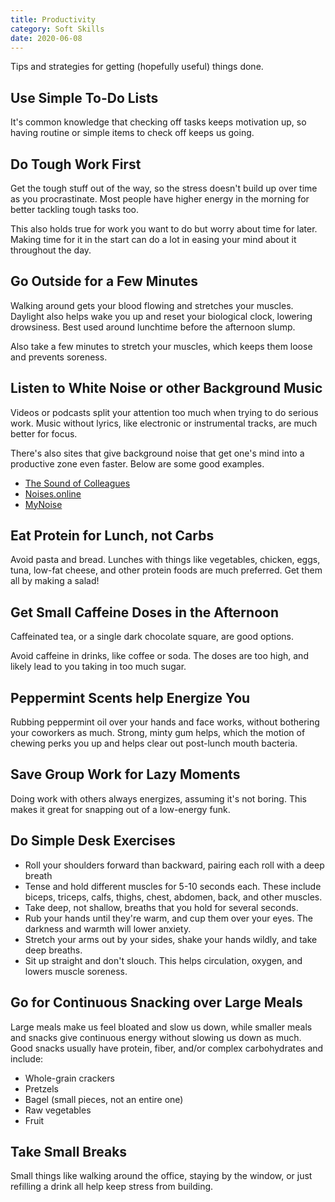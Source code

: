 ```yaml
---
title: Productivity
category: Soft Skills
date: 2020-06-08
---
```


Tips and strategies for getting (hopefully useful) things done.

## Use Simple To-Do Lists

It's common knowledge that checking off tasks keeps motivation up, so having routine or simple items to check off keeps us going.

## Do Tough Work First

Get the tough stuff out of the way, so the stress doesn't build up over time as you procrastinate. Most people have higher energy in the morning for better tackling tough tasks too.

This also holds true for work you want to do but worry about time for later. Making time for it in the start can do a lot in easing your mind about it throughout the day.

## Go Outside for a Few Minutes

Walking around gets your blood flowing and stretches your muscles. Daylight also helps wake you up and reset your biological clock, lowering drowsiness. Best used around lunchtime before the afternoon slump.

Also take a few minutes to stretch your muscles, which keeps them loose and prevents soreness.

## Listen to White Noise or other Background Music

Videos or podcasts split your attention too much when trying to do serious work. Music without lyrics, like electronic or instrumental tracks, are much better for focus.

There's also sites that give background noise that get one's mind into a productive zone even faster. Below are some good examples.

* [The Sound of Colleagues](https://soundofcolleagues.com/#)
* [Noises.online](https://noises.online/)
* [MyNoise](https://mynoise.net/)

## Eat Protein for Lunch, not Carbs

Avoid pasta and bread. Lunches with things like vegetables, chicken, eggs, tuna, low-fat cheese, and other protein foods are much preferred. Get them all by making a salad!

## Get Small Caffeine Doses in the Afternoon

Caffeinated tea, or a single dark chocolate square, are good options.

Avoid caffeine in drinks, like coffee or soda. The doses are too high, and likely lead to you taking in too much sugar.

## Peppermint Scents help Energize You

Rubbing peppermint oil over your hands and face works, without bothering your coworkers as much. Strong, minty gum helps, which the motion of chewing perks you up and helps clear out post-lunch mouth bacteria.

## Save Group Work for Lazy Moments

Doing work with others always energizes, assuming it's not boring. This makes it great for snapping out of a low-energy funk.

## Do Simple Desk Exercises

* Roll your shoulders forward than backward, pairing each roll with a deep breath
* Tense and hold different muscles for 5-10 seconds each. These include biceps, triceps, calfs, thighs, chest, abdomen, back, and other muscles.
* Take deep, not shallow, breaths that you hold for several seconds.
* Rub your hands until they're warm, and cup them over your eyes. The darkness and warmth will lower anxiety.
* Stretch your arms out by your sides, shake your hands wildly, and take deep breaths.
* Sit up straight and don't slouch. This helps circulation, oxygen, and lowers muscle soreness.

## Go for Continuous Snacking over Large Meals

Large meals make us feel bloated and slow us down, while smaller meals and snacks give continuous energy without slowing us down as much. Good snacks usually have protein, fiber, and/or complex carbohydrates and include:

* Whole-grain crackers
* Pretzels
* Bagel (small pieces, not an entire one)
* Raw vegetables
* Fruit

## Take Small Breaks

Small things like walking around the office, staying by the window, or just refilling a drink all help keep stress from building.
